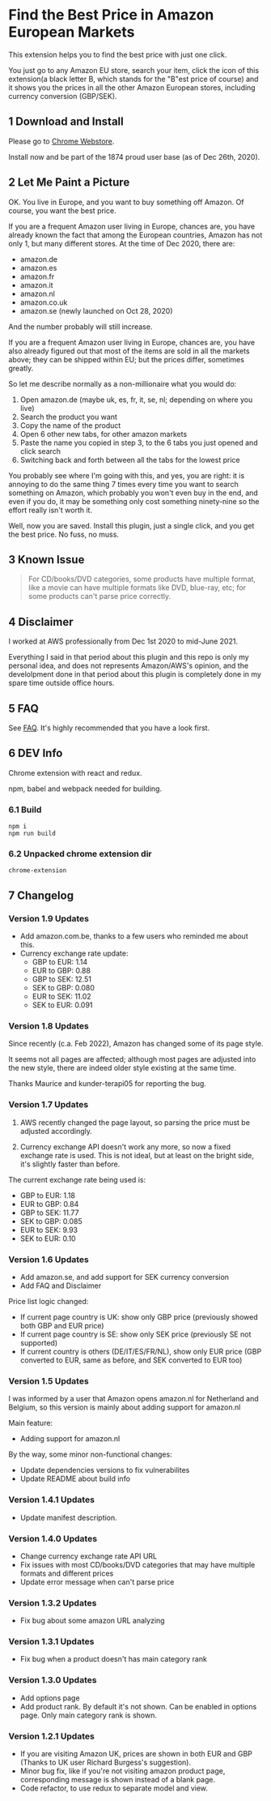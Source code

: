 # Find the Best Price in Amazon European Markets

This extension helps you to find the best price with just one click.

You just go to any Amazon EU store, search your item, click the icon of this extension(a black letter B, which stands for the "B"est price of course) and it shows you the prices in all the other Amazon European stores, including currency conversion (GBP/SEK).

## 1 Download and Install

Please go to [Chrome Webstore](https://chrome.google.com/webstore/detail/amazon-eu-price-compare/iaakgomiepekffchlipoegcgahfcdbad).

Install now and be part of the 1874 proud user base (as of Dec 26th, 2020).

## 2 Let Me Paint a Picture

OK. You live in Europe, and you want to buy something off Amazon. Of course, you want the best price.

If you are a frequent Amazon user living in Europe, chances are, you have already known the fact that among the European countries, Amazon has not only 1, but many different stores. At the time of Dec 2020, there are:

- amazon.de
- amazon.es
- amazon.fr
- amazon.it
- amazon.nl
- amazon.co.uk
- amazon.se (newly launched on Oct 28, 2020)

And the number probably will still increase.

If you are a frequent Amazon user living in Europe, chances are, you have also already figured out that most of the items are sold in all the markets above; they can be shipped within EU; but the prices differ, sometimes greatly.

So let me describe normally as a non-millionaire what you would do:

1. Open amazon.de (maybe uk, es, fr, it, se, nl; depending on where you live)
2. Search the product you want
3. Copy the name of the product
4. Open 6 other new tabs, for other amazon markets
5. Paste the name you copied in step 3, to the 6 tabs you just opened and click search
6. Switching back and forth between all the tabs for the lowest price

You probably see where I'm going with this, and yes, you are right: it is annoying to do the same thing 7 times every time you want to search something on Amazon, which probably you won't even buy in the end, and even if you do, it may be something only cost something ninety-nine so the effort really isn't worth it.

Well, now you are saved. Install this plugin, just a single click, and you get the best price. No fuss, no muss.

## 3 Known Issue

> For CD/books/DVD categories, some products have multiple format, like a movie can have multiple formats like DVD, blue-ray, etc; for some products can't parse price correctly.

## 4 Disclaimer

I worked at AWS professionally from Dec 1st 2020 to mid-June 2021.

Everything I said in that period about this plugin and this repo is only my personal idea, and does not represents Amazon/AWS's opinion, and the develolpment done in that period about this plugin is completely done in my spare time outside office hours.

## 5 FAQ

See [FAQ](./faq.md). It's highly recommended that you have a look first.

## 6 DEV Info

Chrome extension with react and redux.

npm, babel and webpack needed for building.

### 6.1 Build

```
npm i
npm run build
```

### 6.2 Unpacked chrome extension dir

`chrome-extension`

## 7 Changelog

### Version 1.9 Updates

- Add amazon.com.be, thanks to a few users who reminded me about this.
- Currency exchange rate update:
  - GBP to EUR: 1.14
  - EUR to GBP: 0.88
  - GBP to SEK: 12.51
  - SEK to GBP: 0.080
  - EUR to SEK: 11.02
  - SEK to EUR: 0.091

### Version 1.8 Updates

Since recently (c.a. Feb 2022), Amazon has changed some of its page style.

It seems not all pages are affected; although most pages are adjusted into the new style, there are indeed older style existing at the same time.

Thanks Maurice and kunder-terapi05 for reporting the bug.

### Version 1.7 Updates

1. AWS recently changed the page layout, so parsing the price must be adjusted accordingly.

2. Currency exchange API doesn't work any more, so now a fixed exchange rate is used. This is not ideal, but at least on the bright side, it's slightly faster than before.

The current exchange rate being used is:

- GBP to EUR: 1.18
- EUR to GBP: 0.84
- GBP to SEK: 11.77
- SEK to GBP: 0.085
- EUR to SEK: 9.93
- SEK to EUR: 0.10

### Version 1.6 Updates

- Add amazon.se, and add support for SEK currency conversion
- Add FAQ and Disclaimer

Price list logic changed:

- If current page country is UK: show only GBP price (previously showed both GBP and EUR price)
- If current page country is SE: show only SEK price (previously SE not supported)
- If current country is others (DE/IT/ES/FR/NL), show only EUR price (GBP converted to EUR, same as before, and SEK converted to EUR too)

### Version 1.5 Updates

I was informed by a user that Amazon opens amazon.nl for Netherland and Belgium, so this version is mainly about adding support for amazon.nl

Main feature:

- Adding support for amazon.nl

By the way, some minor non-functional changes:

- Update dependencies versions to fix vulnerabilites
- Update README about build info

### Version 1.4.1 Updates

- Update manifest description.

### Version 1.4.0 Updates

- Change currency exchange rate API URL
- Fix issues with most CD/books/DVD categories that may have multiple formats and different prices
- Update error message when can't parse price

### Version 1.3.2 Updates

- Fix bug about some amazon URL analyzing

### Version 1.3.1 Updates

- Fix bug when a product doesn't has main category rank

### Version 1.3.0 Updates

- Add options page
- Add product rank. By default it's not shown. Can be enabled in options page. Only main category rank is shown.

### Version 1.2.1 Updates

- If you are visiting Amazon UK, prices are shown in both EUR and GBP (Thanks to UK user Richard Burgess's suggestion).
- Minor bug fix, like if you're not visiting amazon product page, corresponding message is shown instead of a blank page.
- Code refactor, to use redux to separate model and view.
